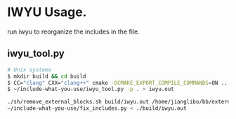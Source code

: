 # IWYU Usage.

run iwyu to reorganize the includes in the file.

## iwyu_tool.py

```sh
# Unix systems
$ mkdir build && cd build
$ CC="clang" CXX="clang++" cmake -DCMAKE_EXPORT_COMPILE_COMMANDS=ON ...
$ ~/include-what-you-use/iwyu_tool.py -p . > iwyu.out

./sh/remove_external_blocks.sh build/iwyu.out /home/jianglibo/bb/external/
~/include-what-you-use/fix_includes.py < ./build/iwyu.out
```

